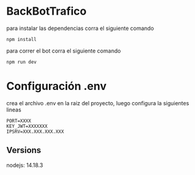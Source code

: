 # BackBotTrafico

para instalar las dependencias corra el siguiente comando
```
npm install
```

para correr el bot corra el siguiente comando
```
npm run dev
```

# Configuración .env

crea el archivo .env en la raiz del proyecto, luego configura la siguientes lineas
```
PORT=XXXX
KEY_JWT=XXXXXXX
IPSRV=XXX.XXX.XXX.XXX
```

## Versions

nodejs: 14.18.3